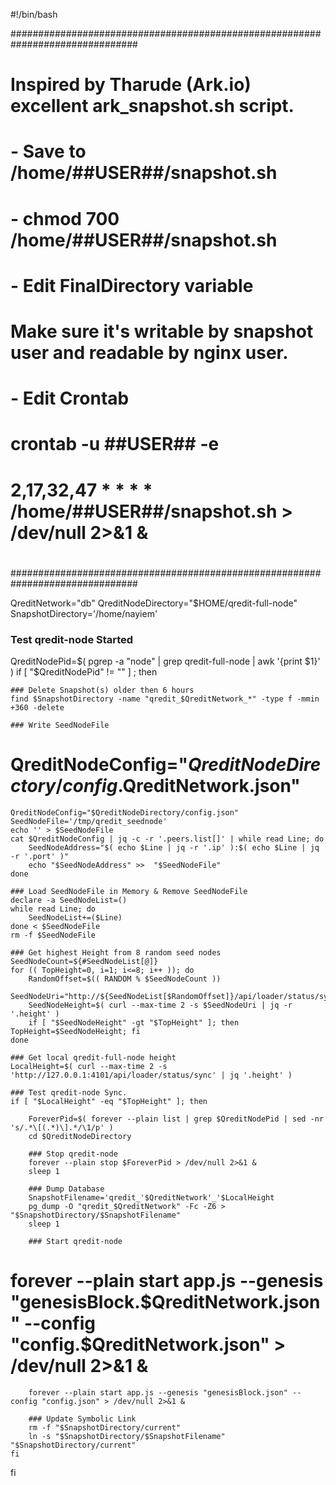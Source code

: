 #!/bin/bash

###############################################################################

# Inspired by Tharude (Ark.io) excellent ark_snapshot.sh script.
#
#
# - Save to /home/##USER##/snapshot.sh
#
# - chmod 700 /home/##USER##/snapshot.sh
#
# - Edit FinalDirectory variable
#   Make sure it's writable by snapshot user and readable by nginx user.
#
# - Edit Crontab
#      crontab -u ##USER## -e
#      2,17,32,47 * * * * /home/##USER##/snapshot.sh > /dev/null 2>&1 &
#
###############################################################################

QreditNetwork="db"
QreditNodeDirectory="$HOME/qredit-full-node"
SnapshotDirectory='/home/nayiem'

### Test qredit-node Started
QreditNodePid=$( pgrep -a "node" | grep qredit-full-node | awk '{print $1}' )
if [ "$QreditNodePid" != "" ] ; then

    ### Delete Snapshot(s) older then 6 hours
    find $SnapshotDirectory -name "qredit_$QreditNetwork_*" -type f -mmin +360 -delete

    ### Write SeedNodeFile
#   QreditNodeConfig="$QreditNodeDirectory/config.$QreditNetwork.json"
    QreditNodeConfig="$QreditNodeDirectory/config.json"
    SeedNodeFile='/tmp/qredit_seednode'
    echo '' > $SeedNodeFile
    cat $QreditNodeConfig | jq -c -r '.peers.list[]' | while read Line; do
        SeedNodeAddress="$( echo $Line | jq -r '.ip' ):$( echo $Line | jq -r '.port' )"
        echo "$SeedNodeAddress" >>  "$SeedNodeFile"
    done

    ### Load SeedNodeFile in Memory & Remove SeedNodeFile
    declare -a SeedNodeList=()
    while read Line; do
        SeedNodeList+=($Line)
    done < $SeedNodeFile
    rm -f $SeedNodeFile

    ### Get highest Height from 8 random seed nodes
    SeedNodeCount=${#SeedNodeList[@]}
    for (( TopHeight=0, i=1; i<=8; i++ )); do
        RandomOffset=$(( RANDOM % $SeedNodeCount ))
        SeedNodeUri="http://${SeedNodeList[$RandomOffset]}/api/loader/status/sync"
        SeedNodeHeight=$( curl --max-time 2 -s $SeedNodeUri | jq -r '.height' )
        if [ "$SeedNodeHeight" -gt "$TopHeight" ]; then TopHeight=$SeedNodeHeight; fi
    done

    ### Get local qredit-full-node height
    LocalHeight=$( curl --max-time 2 -s 'http://127.0.0.1:4101/api/loader/status/sync' | jq '.height' )

    ### Test qredit-node Sync.
    if [ "$LocalHeight" -eq "$TopHeight" ]; then

        ForeverPid=$( forever --plain list | grep $QreditNodePid | sed -nr 's/.*\[(.*)\].*/\1/p' )
        cd $QreditNodeDirectory

        ### Stop qredit-node
        forever --plain stop $ForeverPid > /dev/null 2>&1 &
        sleep 1

        ### Dump Database
        SnapshotFilename='qredit_'$QreditNetwork'_'$LocalHeight
        pg_dump -O "qredit_$QreditNetwork" -Fc -Z6 > "$SnapshotDirectory/$SnapshotFilename"
        sleep 1

        ### Start qredit-node
#       forever --plain start app.js --genesis "genesisBlock.$QreditNetwork.json" --config "config.$QreditNetwork.json" > /dev/null 2>&1 &
        forever --plain start app.js --genesis "genesisBlock.json" --config "config.json" > /dev/null 2>&1 &

        ### Update Symbolic Link
        rm -f "$SnapshotDirectory/current"
        ln -s "$SnapshotDirectory/$SnapshotFilename" "$SnapshotDirectory/current"
    fi
fi

